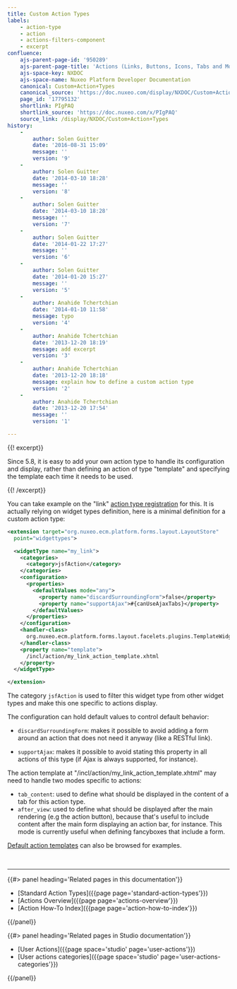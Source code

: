 ```yaml
---
title: Custom Action Types
labels:
    - action-type
    - action
    - actions-filters-component
    - excerpt
confluence:
    ajs-parent-page-id: '950289'
    ajs-parent-page-title: 'Actions (Links, Buttons, Icons, Tabs and More)'
    ajs-space-key: NXDOC
    ajs-space-name: Nuxeo Platform Developer Documentation
    canonical: Custom+Action+Types
    canonical_source: 'https://doc.nuxeo.com/display/NXDOC/Custom+Action+Types'
    page_id: '17795132'
    shortlink: PIgPAQ
    shortlink_source: 'https://doc.nuxeo.com/x/PIgPAQ'
    source_link: /display/NXDOC/Custom+Action+Types
history:
    - 
        author: Solen Guitter
        date: '2016-08-31 15:09'
        message: ''
        version: '9'
    - 
        author: Solen Guitter
        date: '2014-03-10 18:28'
        message: ''
        version: '8'
    - 
        author: Solen Guitter
        date: '2014-03-10 18:28'
        message: ''
        version: '7'
    - 
        author: Solen Guitter
        date: '2014-01-22 17:27'
        message: ''
        version: '6'
    - 
        author: Solen Guitter
        date: '2014-01-20 15:27'
        message: ''
        version: '5'
    - 
        author: Anahide Tchertchian
        date: '2014-01-10 11:58'
        message: typo
        version: '4'
    - 
        author: Anahide Tchertchian
        date: '2013-12-20 18:19'
        message: add excerpt
        version: '3'
    - 
        author: Anahide Tchertchian
        date: '2013-12-20 18:18'
        message: explain how to define a custom action type
        version: '2'
    - 
        author: Anahide Tchertchian
        date: '2013-12-20 17:54'
        message: ''
        version: '1'

---
```

{{! excerpt}}

Since 5.8, it is easy to add your own action type to handle its configuration and display, rather than defining an action of type "template" and specifying the template each time it needs to be used.

{{! /excerpt}}

You can take example on the "link" [action type registration](https://github.com/nuxeo/nuxeo-jsf/blob/master/nuxeo-platform-actions-jsf/src/main/resources/OSGI-INF/action-widgettypes-contrib.xml) for this. It is actually relying on widget types definition, here is a minimal definition for a custom action type:

```xml
<extension target="org.nuxeo.ecm.platform.forms.layout.LayoutStore"
  point="widgettypes">

  <widgetType name="my_link">
    <categories>
      <category>jsfAction</category>
    </categories>
    <configuration>
      <properties>
        <defaultValues mode="any">
          <property name="discardSurroundingForm">false</property>
          <property name="supportAjax">#{canUseAjaxTabs}</property>
        </defaultValues>
      </properties>
    </configuration>
    <handler-class>
      org.nuxeo.ecm.platform.forms.layout.facelets.plugins.TemplateWidgetTypeHandler
    </handler-class>
    <property name="template">
      /incl/action/my_link_action_template.xhtml
    </property>
  </widgetType>

</extension>
```

The category `jsfAction` is used to filter this widget type from other widget types and make this one specific to actions display.

The configuration can hold default values to control default behavior:

*   `discardSurroundingForm`: makes it possible to avoid adding a form around an action that does not need it anyway (like a RESTful link).

*   `supportAjax`: makes it possible to avoid stating this property in all actions of this type (if Ajax is always supported, for instance).

The action template at "/incl/action/my_link_action_template.xhtml" may need to handle two modes specific to actions:

*   `tab_content`: used to define what should be displayed in the content of a tab for this action type.
*   `after_view`: used to define what should be displayed after the main rendering (e.g the action button), because that's useful to include content after the main form displaying an action bar, for instance. This mode is currently useful when defining fancyboxes that include a form.

[Default action templates](https://github.com/nuxeo/nuxeo-jsf/tree/master/nuxeo-platform-actions-jsf/src/main/resources/web/nuxeo.war/incl/action) can also be browsed for examples.

&nbsp;

* * *

<div class="row" data-equalizer data-equalize-on="medium"><div class="column medium-6">{{#> panel heading='Related pages in this documentation'}}

*   [Standard Action Types]({{page page='standard-action-types'}})
*   [Actions Overview]({{page page='actions-overview'}})
*   [Action How-To Index]({{page page='action-how-to-index'}})

{{/panel}}</div><div class="column medium-6">{{#> panel heading='Related pages in Studio documentation'}}

*   [User Actions]({{page space='studio' page='user-actions'}})
*   [User actions categories]({{page space='studio' page='user-actions-categories'}})

{{/panel}}</div></div>
